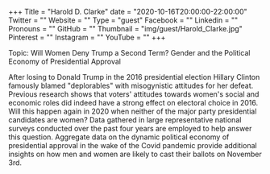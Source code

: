 +++
Title = "Harold D. Clarke"
date = "2020-10-16T20:00:00-22:00:00"
Twitter = ""
Website = ""
Type = "guest"
Facebook = ""
Linkedin = ""
Pronouns = ""
GitHub = ""
Thumbnail = "img/guest/Harold_Clarke.jpg"
Pinterest = ""
Instagram = ""
YouTube = ""
+++

Topic: Will Women Deny Trump a Second Term?  Gender and the Political Economy of Presidential Approval

After losing to Donald Trump in the 2016 presidential election Hillary Clinton famously blamed "deplorables" with misogynistic attitudes for her defeat.  Previous research shows that voters' attitudes towards women's social and economic roles did indeed have a strong effect on electoral choice in 2016.  Will this happen again in 2020 when neither of the major party presidential candidates are women?  Data gathered in large representative national surveys conducted over the past four years are employed to help answer this question. Aggregate data on the dynamic political economy of presidential approval in the wake of the Covid pandemic provide additional insights on how men and women are likely to cast their ballots on November 3rd.    
